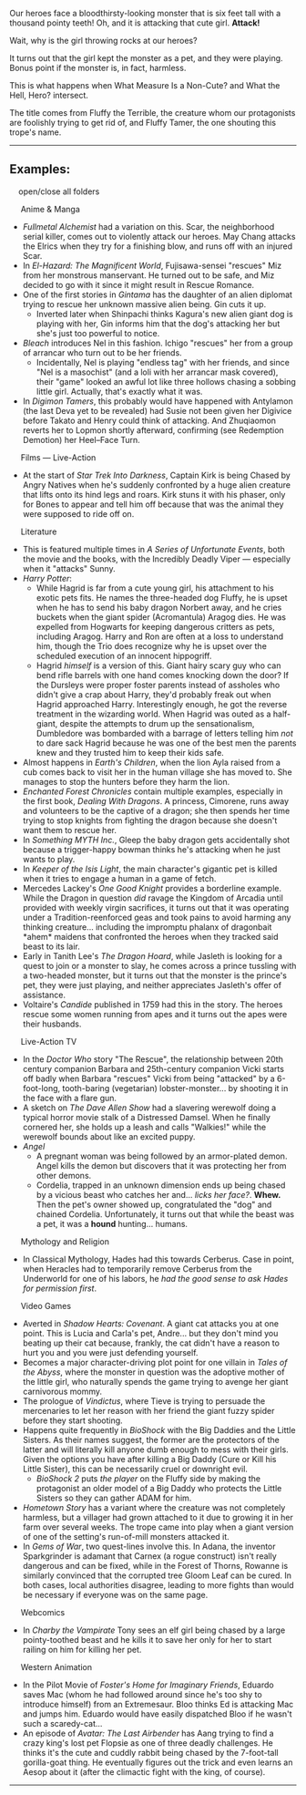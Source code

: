 Our heroes face a bloodthirsty-looking monster that is six feet tall with a thousand pointy teeth! Oh, and it is attacking that cute girl. **Attack!**

Wait, why is the girl throwing rocks at our heroes?

It turns out that the girl kept the monster as a pet, and they were playing. Bonus point if the monster is, in fact, harmless.

This is what happens when What Measure Is a Non-Cute? and What the Hell, Hero? intersect.

The title comes from Fluffy the Terrible, the creature whom our protagonists are foolishly trying to get rid of, and Fluffy Tamer, the one shouting this trope's name.

___

## Examples:

    open/close all folders 

     Anime & Manga 

-   _Fullmetal Alchemist_ had a variation on this. Scar, the neighborhood serial killer, comes out to violently attack our heroes. May Chang attacks the Elrics when they try for a finishing blow, and runs off with an injured Scar.
-   In _El-Hazard: The Magnificent World_, Fujisawa-sensei "rescues" Miz from her monstrous manservant. He turned out to be safe, and Miz decided to go with it since it might result in Rescue Romance.
-   One of the first stories in _Gintama_ has the daughter of an alien diplomat trying to rescue her unknown massive alien being. Gin cuts it up.
    -   Inverted later when Shinpachi thinks Kagura's new alien giant dog is playing with her, Gin informs him that the dog's attacking her but she's just too powerful to notice.
-   _Bleach_ introduces Nel in this fashion. Ichigo "rescues" her from a group of arrancar who turn out to be her friends.
    -   Incidentally, Nel is playing "endless tag" with her friends, and since "Nel is a masochist" (and a loli with her arrancar mask covered), their "game" looked an awful lot like three hollows chasing a sobbing little girl. Actually, that's exactly what it was.
-   In _Digimon Tamers_, this probably would have happened with Antylamon (the last Deva yet to be revealed) had Susie not been given her Digivice before Takato and Henry could think of attacking. And Zhuqiaomon reverts her to Lopmon shortly afterward, confirming (see Redemption Demotion) her Heel–Face Turn.

     Films — Live-Action 

-   At the start of _Star Trek Into Darkness_, Captain Kirk is being Chased by Angry Natives when he's suddenly confronted by a huge alien creature that lifts onto its hind legs and roars. Kirk stuns it with his phaser, only for Bones to appear and tell him off because that was the animal they were supposed to ride off on.

     Literature 

-   This is featured multiple times in _A Series of Unfortunate Events_, both the movie and the books, with the Incredibly Deadly Viper — especially when it "attacks" Sunny.
-   _Harry Potter_:
    -   While Hagrid is far from a cute young girl, his attachment to his exotic pets fits. He names the three-headed dog Fluffy, he is upset when he has to send his baby dragon Norbert away, and he cries buckets when the giant spider (Acromantula) Aragog dies. He was expelled from Hogwarts for keeping dangerous critters as pets, including Aragog. Harry and Ron are often at a loss to understand him, though the Trio does recognize why he is upset over the scheduled execution of an innocent hippogriff.
    -   Hagrid _himself_ is a version of this. Giant hairy scary guy who can bend rifle barrels with one hand comes knocking down the door? If the Dursleys were proper foster parents instead of assholes who didn't give a crap about Harry, they'd probably freak out when Hagrid approached Harry. Interestingly enough, he got the reverse treatment in the wizarding world. When Hagrid was outed as a half-giant, despite the attempts to drum up the sensationalism, Dumbledore was bombarded with a barrage of letters telling him _not_ to dare sack Hagrid because he was one of the best men the parents knew and they trusted him to keep their kids safe.
-   Almost happens in _Earth's Children_, when the lion Ayla raised from a cub comes back to visit her in the human village she has moved to. She manages to stop the hunters before they harm the lion.
-   _Enchanted Forest Chronicles_ contain multiple examples, especially in the first book, _Dealing With Dragons_. A princess, Cimorene, runs away and volunteers to be the captive of a dragon; she then spends her time trying to stop knights from fighting the dragon because she doesn't want them to rescue her.
-   In _Something MYTH Inc._, Gleep the baby dragon gets accidentally shot because a trigger-happy bowman thinks he's attacking when he just wants to play.
-   In _Keeper of the Isis Light_, the main character's gigantic pet is killed when it tries to engage a human in a game of fetch.
-   Mercedes Lackey's _One Good Knight_ provides a borderline example. While the Dragon in question _did_ ravage the Kingdom of Arcadia until provided with weekly virgin sacrifices, it turns out that it was operating under a Tradition-reenforced geas and took pains to avoid harming any thinking creature... including the impromptu phalanx of dragonbait \*ahem\* maidens that confronted the heroes when they tracked said beast to its lair.
-   Early in Tanith Lee's _The Dragon Hoard_, while Jasleth is looking for a quest to join or a monster to slay, he comes across a prince tussling with a two-headed monster, but it turns out that the monster is the prince's pet, they were just playing, and neither appreciates Jasleth's offer of assistance.
-   Voltaire's _Candide_ published in 1759 had this in the story. The heroes rescue some women running from apes and it turns out the apes were their husbands.

     Live-Action TV 

-   In the _Doctor Who_ story "The Rescue", the relationship between 20th century companion Barbara and 25th-century companion Vicki starts off badly when Barbara "rescues" Vicki from being "attacked" by a 6-foot-long, tooth-baring (vegetarian) lobster-monster... by shooting it in the face with a flare gun.
-   A sketch on _The Dave Allen Show_ had a slavering werewolf doing a typical horror movie stalk of a Distressed Damsel. When he finally cornered her, she holds up a leash and calls "Walkies!" while the werewolf bounds about like an excited puppy.
-   _Angel_
    -   A pregnant woman was being followed by an armor-plated demon. Angel kills the demon but discovers that it was protecting her from other demons.
    -   Cordelia, trapped in an unknown dimension ends up being chased by a vicious beast who catches her and... _licks her face?_. **Whew.** Then the pet's owner showed up, congratulated the "dog" and chained Cordelia. Unfortunately, it turns out that while the beast was a pet, it was a **hound** hunting... humans.

     Mythology and Religion 

-   In Classical Mythology, Hades had this towards Cerberus. Case in point, when Heracles had to temporarily remove Cerberus from the Underworld for one of his labors, he _had the good sense to ask Hades for permission first_.

     Video Games 

-   Averted in _Shadow Hearts: Covenant_. A giant cat attacks you at one point. This is Lucia and Carla's pet, Andre... but they don't mind you beating up their cat because, frankly, the cat didn't have a reason to hurt you and you were just defending yourself.
-   Becomes a major character-driving plot point for one villain in _Tales of the Abyss_, where the monster in question was the adoptive mother of the little girl, who naturally spends the game trying to avenge her giant carnivorous mommy.
-   The prologue of _Vindictus_, where Tieve is trying to persuade the mercenaries to let her reason with her friend the giant fuzzy spider before they start shooting.
-   Happens quite frequently in _BioShock_ with the Big Daddies and the Little Sisters. As their names suggest, the former are the protectors of the latter and will literally kill anyone dumb enough to mess with their girls. Given the options you have after killing a Big Daddy (Cure or Kill his Little Sister), this can be necessarily cruel or downright evil.
    -   _BioShock 2_ puts _the player_ on the Fluffy side by making the protagonist an older model of a Big Daddy who protects the Little Sisters so they can gather ADAM for him.
-   _Hometown Story_ has a variant where the creature was not completely harmless, but a villager had grown attached to it due to growing it in her farm over several weeks. The trope came into play when a giant version of one of the setting's run-of-mill monsters attacked it.
-   In _Gems of War_, two quest-lines involve this. In Adana, the inventor Sparkgrinder is adamant that Carnex (a rogue construct) isn't really dangerous and can be fixed, while in the Forest of Thorns, Rowanne is similarly convinced that the corrupted tree Gloom Leaf can be cured. In both cases, local authorities disagree, leading to more fights than would be necessary if everyone was on the same page.

     Webcomics 

-   In _Charby the Vampirate_ Tony sees an elf girl being chased by a large pointy-toothed beast and he kills it to save her only for her to start railing on him for killing her pet.

     Western Animation 

-   In the Pilot Movie of _Foster's Home for Imaginary Friends_, Eduardo saves Mac (whom he had followed around since he's too shy to introduce himself) from an Extremesaur. Bloo thinks Ed is attacking Mac and jumps him. Eduardo would have easily dispatched Bloo if he wasn't such a scaredy-cat...
-   An episode of _Avatar: The Last Airbender_ has Aang trying to find a crazy king's lost pet Flopsie as one of three deadly challenges. He thinks it's the cute and cuddly rabbit being chased by the 7-foot-tall gorilla-goat thing. He eventually figures out the trick and even learns an Aesop about it (after the climactic fight with the king, of course).

___